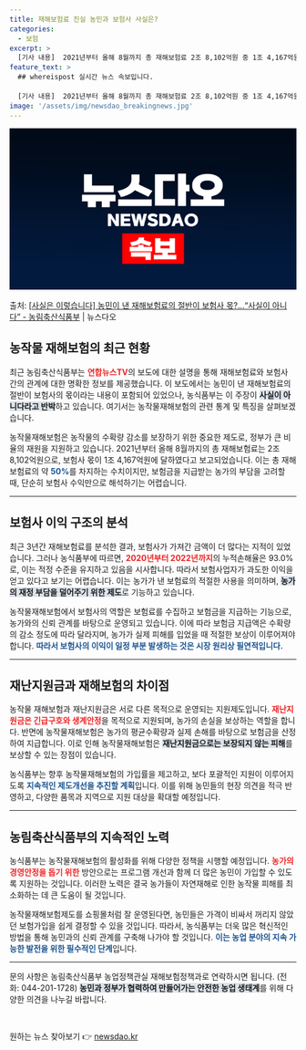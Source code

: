 ```yaml
---
title: 재해보험료 진실 농민과 보험사 사실은?
categories:
  - 보험
excerpt: >
  [기사 내용]  2021년부터 올해 8월까지 총 재해보험료 2조 8,102억원 중 1조 4,167억원이 보험…
feature_text: >
  ## whereispost 실시간 뉴스 속보입니다.

  [기사 내용]  2021년부터 올해 8월까지 총 재해보험료 2조 8,102억원 중 1조 4,167억원이 보험…
image: '/assets/img/newsdao_breakingnews.jpg'
---
```


![뉴스다오 속보](/assets/img/newsdao_breakingnews.jpg)

<p>출처: <a href="https://newsdao.kr/2123" rel="dofollow">[사실은 이렇습니다] 농민이 낸 재해보험료의 절반이 보험사 몫?…“사실이 아니다” - 농림축산식품부</a> | 뉴스다오</p>

<h2 data-ke-size="size26">농작물 재해보험의 최근 현황</h2>

<p data-ke-size="size16">최근 농림축산식품부는 <b><span style="color: #ee2323;">연합뉴스TV</span></b>의 보도에 대한 설명을 통해 재해보험료와 보험사 간의 관계에 대한 명확한 정보를 제공했습니다. 이 보도에서는 농민이 낸 재해보험료의 절반이 보험사의 몫이라는 내용이 포함되어 있었으나, 농식품부는 이 주장이 <b><span style="background-color: #21538527;">사실이 아니다라고 반박</span></b>하고 있습니다. 여기서는 농작물재해보험의 관련 통계 및 특징을 살펴보겠습니다.</p>

<p data-ke-size="size16">농작물재해보험은 농작물의 수확량 감소를 보장하기 위한 중요한 제도로, 정부가 큰 비율의 재원을 지원하고 있습니다. 2021년부터 올해 8월까지의 총 재해보험료는 2조 8,102억원으로, 보험사 몫이 1조 4,167억원에 달하였다고 보고되었습니다. 이는 총 재해보험료의 약 <b><span style="color: #1a5490;">50%</b></span>를 차지하는 수치이지만, 보험금을 지급받는 농가의 부담을 고려할 때, 단순히 보험사 수익만으로 해석하기는 어렵습니다.</p>

<hr/>

<h2 data-ke-size="size26">보험사 이익 구조의 분석</h2>

<p data-ke-size="size16">최근 3년간 재해보험료를 분석한 결과, 보험사가 가져간 금액이 더 많다는 지적이 있었습니다. 그러나 농식품부에 따르면, <b><span style="color: #ee2323;">2020년부터 2022년까지</span></b>의 누적손해율은 93.0%로, 이는 적정 수준을 유지하고 있음을 시사합니다. 따라서 보험사업자가 과도한 이익을 얻고 있다고 보기는 어렵습니다. 이는 농가가 낸 보험료의 적절한 사용을 의미하며, <b><span style="background-color: #21538527;">농가의 재정 부담을 덜어주기 위한 제도</span></b>로 기능하고 있습니다.</p>

<p data-ke-size="size16">농작물재해보험에서 보험사의 역할은 보험료를 수집하고 보험금을 지급하는 기능으로, 농가와의 신뢰 관계를 바탕으로 운영되고 있습니다. 이에 따라 보험금 지급액은 수확량의 감소 정도에 따라 달라지며, 농가가 실제 피해를 입었을 때 적절한 보상이 이루어져야 합니다. <b><span style="color: #1a5490;">따라서 보험사의 이익이 일정 부분 발생하는 것은 시장 원리상 필연적입니다.</b></span></p>

<hr/>

<h2 data-ke-size="size26">재난지원금과 재해보험의 차이점</h2>

<p data-ke-size="size16">농작물 재해보험과 재난지원금은 서로 다른 목적으로 운영되는 지원제도입니다. <b><span style="color: #ee2323;">재난지원금은 긴급구호와 생계안정</span></b>을 목적으로 지원되며, 농가의 손실을 보상하는 역할을 합니다. 반면에 농작물재해보험은 농가의 평균수확량과 실제 손해를 바탕으로 보험금을 산정하여 지급합니다. 이로 인해 농작물재해보험은 <b><span style="background-color: #21538527;">재난지원금으로는 보장되지 않는 피해</span></b>를 보상할 수 있는 장점이 있습니다.</p>

<p data-ke-size="size16">농식품부는 향후 농작물재해보험의 가입률을 제고하고, 보다 포괄적인 지원이 이루어지도록 <b><span style="color: #1a5490;">지속적인 제도개선을 추진할 계획</span></b>입니다. 이를 위해 농민들의 현장 의견을 적극 반영하고, 다양한 품목과 지역으로 지원 대상을 확대할 예정입니다.</p>

<hr/>

<h2 data-ke-size="size26">농림축산식품부의 지속적인 노력</h2>

<p data-ke-size="size16">농식품부는 농작물재해보험의 활성화를 위해 다양한 정책을 시행할 예정입니다. <b><span style="color: #ee2323;">농가의 경영안정을 돕기 위한</span></b> 방안으로는 프로그램 개선과 함께 더 많은 농민이 가입할 수 있도록 지원하는 것입니다. 이러한 노력은 결국 농가들이 자연재해로 인한 농작물 피해를 최소화하는 데 큰 도움이 될 것입니다.</p>

<p data-ke-size="size16">농작물재해보험제도를 쇼핑몰처럼 잘 운영된다면, 농민들은 가격이 비싸서 꺼리지 않았던 보험가입을 쉽게 결정할 수 있을 것입니다. 따라서, 농식품부는 더욱 많은 혁신적인 방법을 통해 농민과의 신뢰 관계를 구축해 나가야 할 것입니다. <b><span style="color: #1a5490;">이는 농업 분야의 지속 가능한 발전을 위한 필수적인 단계</span></b>입니다.</p>

<hr/>

<p data-ke-size="size16">문의 사항은 농림축산식품부 농업정책관실 재해보험정책과로 연락하시면 됩니다. (전화: 044-201-1728) <b><span style="background-color: #21538527;">농민과 정부가 협력하여 만들어가는 안전한 농업 생태계</span></b>를 위해 다양한 의견을 나누길 바랍니다.</p>

<p data-ke-size="size16">&nbsp;</p> 

원하는 뉴스 찾아보기 👉 <a href="https://newsdao.kr" rel="dofollow">newsdao.kr</a>


